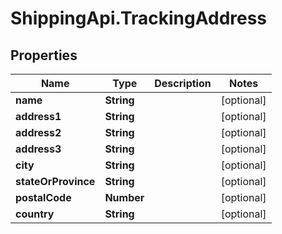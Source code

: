 # ShippingApi.TrackingAddress

## Properties

Name | Type | Description | Notes
------------ | ------------- | ------------- | -------------
**name** | **String** |  | [optional] 
**address1** | **String** |  | [optional] 
**address2** | **String** |  | [optional] 
**address3** | **String** |  | [optional] 
**city** | **String** |  | [optional] 
**stateOrProvince** | **String** |  | [optional] 
**postalCode** | **Number** |  | [optional] 
**country** | **String** |  | [optional] 


